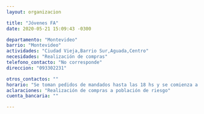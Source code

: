 ```yaml
---
layout: organizacion

title: "Jóvenes FA"
date: 2020-05-21 15:09:43 -0300

departamento: "Montevideo"
barrio: "Montevideo"
actividades: "Ciudad Vieja,Barrio Sur,Aguada,Centro"
necesidades: "Realización de compras"
telefono_contacto: "No corresponde"
direccion: "093302231"

otros_contactos: ""
horario: "Se toman pedidos de mandados hasta las 18 hs y se comienza a repartir a partir de las 19 hs."
aclaraciones: "Realización de compras a población de riesgo"
cuenta_bancaria: ""

---
```


